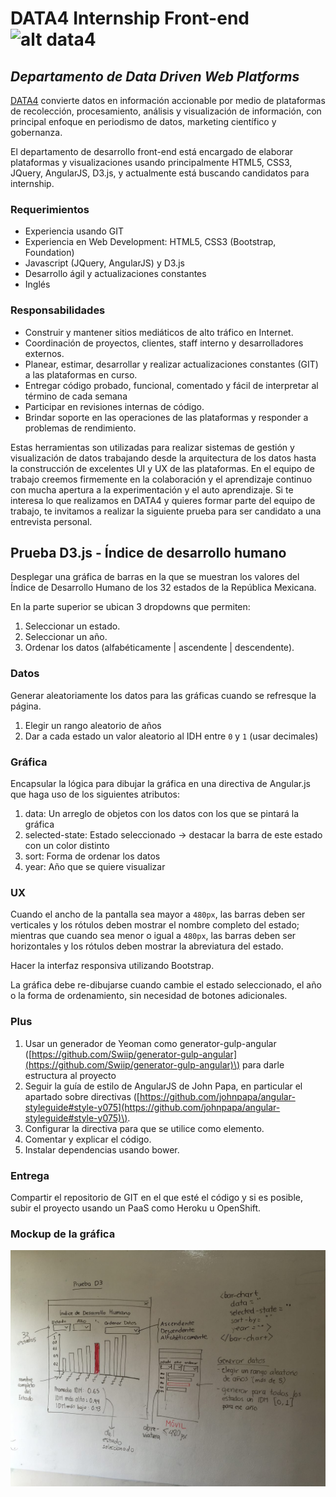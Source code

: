 # DATA4 Internship Front-end ![alt data4](https://media.licdn.com/media/p/6/005/06f/0e0/350be57.png)
## *Departamento de Data Driven Web Platforms*

[DATA4](http://data4.mx/) convierte datos en información accionable por medio de plataformas de recolección, procesamiento, análisis y visualización de información, con principal enfoque en periodismo de datos, marketing científico y gobernanza. 

El departamento de desarrollo front-end está encargado de elaborar plataformas y visualizaciones usando principalmente HTML5, CSS3, JQuery, AngularJS, D3.js, y actualmente está buscando candidatos para internship. 

### Requerimientos
* Experiencia usando GIT
* Experiencia en Web Development: HTML5, CSS3 (Bootstrap, Foundation)
* Javascript (JQuery, AngularJS) y D3.js
* Desarrollo ágil y actualizaciones constantes
* Inglés

### Responsabilidades
* Construir y mantener sitios mediáticos de alto tráfico en Internet.
* Coordinación de proyectos, clientes, staff interno y desarrolladores externos.
* Planear, estimar, desarrollar y realizar actualizaciones constantes (GIT) a las plataformas en curso.
* Entregar código probado, funcional, comentado y fácil de interpretar al término de cada semana
* Participar en revisiones internas de código.
* Brindar soporte en las operaciones de las plataformas y responder a problemas de rendimiento. 

Estas herramientas son utilizadas para realizar sistemas de gestión y visualización de datos trabajando desde la arquitectura de los datos hasta la construcción de excelentes UI y UX de las plataformas. En el equipo de trabajo creemos firmemente en la colaboración y el aprendizaje continuo con mucha apertura a la experimentación y el auto aprendizaje. Si te interesa lo que realizamos en DATA4 y quieres formar parte del equipo de trabajo, te invitamos a realizar la siguiente prueba para ser candidato a una entrevista personal. 

## Prueba D3.js - Índice de desarrollo humano

Desplegar una gráfica de barras en la que se muestran los valores del Índice de Desarrollo Humano de los 32 estados de la República Mexicana.

En la parte superior se ubican 3 dropdowns que permiten:

1. Seleccionar un estado. 
2. Seleccionar un año.
3. Ordenar los datos (alfabéticamente | ascendente | descendente).

### Datos
Generar aleatoriamente los datos para las gráficas cuando se refresque la página.

1. Elegir un rango aleatorio de años
2. Dar a cada estado un valor aleatorio al IDH entre `0` y `1` (usar decimales)

### Gráfica
Encapsular la lógica para dibujar la gráfica en una directiva de Angular.js que haga uso de los siguientes atributos:

1. data: Un arreglo de objetos con los datos con los que se pintará la gráfica
2. selected-state: Estado seleccionado -> destacar la barra de este estado con un color distinto
3. sort: Forma de ordenar los datos
4. year: Año que se quiere visualizar

### UX
Cuando el ancho de la pantalla sea mayor a `480px`, las barras deben ser verticales y los rótulos deben mostrar el nombre completo del estado; mientras que cuando sea menor o igual a `480px`, las barras deben ser horizontales y los rótulos deben mostrar la abreviatura del estado.

Hacer la interfaz responsiva utilizando Bootstrap.

La gráfica debe re-dibujarse cuando cambie el estado seleccionado, el año o la forma de ordenamiento, sin necesidad de botones adicionales.

### Plus
1. Usar un generador de Yeoman como generator-gulp-angular \([https://github.com/Swiip/generator-gulp-angular](https://github.com/Swiip/generator-gulp-angular)\) para darle estructura al proyecto
2. Seguir la guía de estilo de AngularJS de John Papa, en particular el apartado sobre directivas \([https://github.com/johnpapa/angular-styleguide#style-y075](https://github.com/johnpapa/angular-styleguide#style-y075)\). 
3. Configurar la directiva para que se utilice como elemento.
4. Comentar y explicar el código.
5. Instalar dependencias usando bower.

### Entrega
Compartir el repositorio de GIT en el que esté el código y si es posible, subir el proyecto usando un PaaS como Heroku u OpenShift.

### Mockup de la gráfica
![alt mockup](assets/pruebaD3.jpg)





